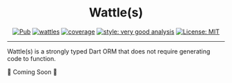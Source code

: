 <h1 align="center">
Wattle(s)
</h1>

<p align="center">
<a href="https://pub.dev/packages/wattles"><img src="https://img.shields.io/pub/v/wattles.svg" alt="Pub"></a>
<a href="https://github.com/wolfenrain/wattles/actions"><img src="https://github.com/wolfenrain/wattles/workflows/wattles/badge.svg" alt="wattles"></a>
<a href="https://github.com/wolfenrain/wattles/actions"><img src="https://raw.githubusercontent.com/wolfenrain/wattles/main/packages/wattles/coverage_badge.svg" alt="coverage"></a>
<a href="https://pub.dev/packages/very_good_analysis"><img src="https://img.shields.io/badge/style-very_good_analysis-B22C89.svg" alt="style: very good analysis"></a>
<a href="https://opensource.org/licenses/MIT"><img src="https://img.shields.io/badge/license-MIT-purple.svg" alt="License: MIT"></a>
</p>

---

Wattle(s) is a strongly typed Dart ORM that does not require generating code to function.

🚧 Coming Soon 🚧
